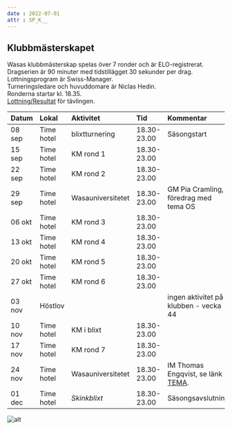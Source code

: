 ```yaml
---
date : 2022-07-01
attr : SP_K__
---
```


## Klubbmästerskapet
Wasas klubbmästerskap spelas över 7 ronder och är ELO-registrerat.  
Dragserien är 90 minuter med tidstillägget 30 sekunder per drag.  
Lottningsprogram är Swiss-Manager.  
Turneringsledare och huvuddomare är Niclas Hedin.  
Ronderna startar kl. 18.35.  
[Lottning/Resultat](http://chess-results.com/tnr670266.aspx?lan=6&turdet=YES) för tävlingen.  

Datum|Lokal|Aktivitet|Tid|Kommentar
:-|:-|:-|:-|:-
08 sep|Time hotel|blixtturnering|18.30-23.00|Säsongstart
15 sep|Time hotel|KM rond 1|18.30-23.00|
22 sep|Time hotel|KM rond 2|18.30-23.00|
29 sep|Time hotel|Wasauniversitetet|18.30-23.00|GM Pia Cramling, föredrag med tema OS
06 okt|Time hotel|KM rond 3|18.30-23.00
13 okt|Time hotel|KM rond 4|18.30-23.00
20 okt|Time hotel|KM rond 5|18.30-23.00
27 okt|Time hotel|KM rond 6|18.30-23.00
03 nov|Höstlov|||ingen aktivitet på klubben - vecka 44
10 nov|Time hotel|KM i blixt|18.30-23.00
17 nov|Time hotel|KM rond 7|18.30-23.00
24 nov|Time hotel|Wasauniversitetet|18.30-23.00|IM Thomas Engqvist, se länk [TEMA](https://schack.se/nyhet/sverige/2022/01/intervju-med-thomas-engqvist-jag-vill-skriva-om-schackets-hemligheter/).
01 dec|Time hotel|*Skinkblixt*|18.30-23.00|Säsongsavslutning

![alt](https://wasask.se/bild/Time_Hotell_160606.JPG "Time Hotel")